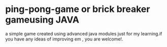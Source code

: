 # ping-pong-game or brick breaker gameusing JAVA
a simple game created using advanced java modules just for my learning.if you have any ideas of improving em , you are welcome!.
